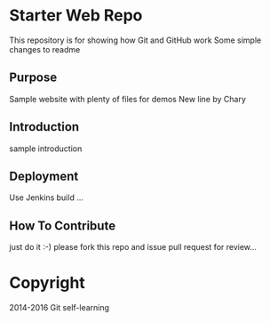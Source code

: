 # Starter Web Repo

This repository is for showing how Git and GitHub work
Some simple changes to readme

## Purpose

Sample website with plenty of files for demos
New line by Chary

## Introduction

sample introduction

## Deployment

Use Jenkins build ...

## How To Contribute

just do it :-)
please fork this repo and issue pull request for review...


# Copyright
2014-2016 Git self-learning

